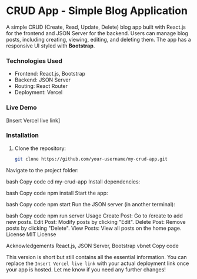 # CRUD App - Simple Blog Application

A simple CRUD (Create, Read, Update, Delete) blog app built with React.js for the frontend and JSON Server for the backend. Users can manage blog posts, including creating, viewing, editing, and deleting them. The app has a responsive UI styled with **Bootstrap**.

### Technologies Used
- Frontend: React.js, Bootstrap
- Backend: JSON Server
- Routing: React Router
- Deployment: Vercel

### Live Demo
[Insert Vercel live link]

### Installation

1. Clone the repository:

   ```bash
   git clone https://github.com/your-username/my-crud-app.git
Navigate to the project folder:

bash
Copy code
cd my-crud-app
Install dependencies:

bash
Copy code
npm install
Start the app:

bash
Copy code
npm start
Run the JSON server (in another terminal):

bash
Copy code
npm run server
Usage
Create Post: Go to /create to add new posts.
Edit Post: Modify posts by clicking "Edit".
Delete Post: Remove posts by clicking "Delete".
View Posts: View all posts on the home page.
License
MIT License

Acknowledgements
React.js, JSON Server, Bootstrap
vbnet
Copy code

This version is short but still contains all the essential information. You can replace the `Insert Vercel live link` with your actual deployment link once your app is hosted. Let me know if you need any further changes!
